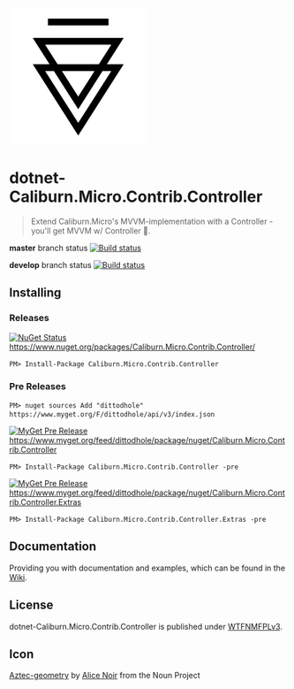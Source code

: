 ![Icon](https://raw.githubusercontent.com/dittodhole/dotnet-Caliburn.Micro.Contrib.Controller/master/assets/noun_710304_cc.png)

# dotnet-Caliburn.Micro.Contrib.Controller
> Extend Caliburn.Micro's MVVM-implementation with a Controller - you'll get MVVM w/ Controller :beers:.

**master** branch status
[![Build status](https://ci.appveyor.com/api/projects/status/7kceqcal6m29lwx5?svg=true)](//ci.appveyor.com/project/dittodhole/dotnet-caliburn-micro-contrib-controller)

**develop** branch status
[![Build status](https://ci.appveyor.com/api/projects/status/7kceqcal6m29lwx5/branch/develop?svg=true)](//ci.appveyor.com/project/dittodhole/dotnet-caliburn-micro-contrib-controller/branch/develop)

## Installing

### Releases

[![NuGet Status](http://img.shields.io/nuget/v/Caliburn.Micro.Contrib.Controller.svg?style=flat-square)](//www.nuget.org/packages/Caliburn.Micro.Contrib.Controller/)
https://www.nuget.org/packages/Caliburn.Micro.Contrib.Controller/

    PM> Install-Package Caliburn.Micro.Contrib.Controller

### Pre Releases

    PM> nuget sources Add "dittodhole" https://www.myget.org/F/dittodhole/api/v3/index.json

[![MyGet Pre Release](https://img.shields.io/myget/dittodhole/vpre/Caliburn.Micro.Contrib.Controller.svg)](//www.myget.org/feed/dittodhole/package/nuget/Caliburn.Micro.Contrib.Controller)
https://www.myget.org/feed/dittodhole/package/nuget/Caliburn.Micro.Contrib.Controller

    PM> Install-Package Caliburn.Micro.Contrib.Controller -pre

[![MyGet Pre Release](https://img.shields.io/myget/dittodhole/vpre/Caliburn.Micro.Contrib.Controller.Extras.svg)](//www.myget.org/feed/dittodhole/package/nuget/Caliburn.Micro.Contrib.Controller.Extras)
https://www.myget.org/feed/dittodhole/package/nuget/Caliburn.Micro.Contrib.Controller.Extras

    PM> Install-Package Caliburn.Micro.Contrib.Controller.Extras -pre

## Documentation

Providing you with documentation and examples, which can be found in the [Wiki](//github.com/dittodhole/dotnet-Caliburn.Micro.Contrib.Controller/wiki).

## License

dotnet-Caliburn.Micro.Contrib.Controller is published under [WTFNMFPLv3](//github.com/dittodhole/WTFNMFPLv3).

## Icon

[Aztec-geometry](//thenounproject.com/term/aztec-geometry/710304/) by [Alice Noir](//thenounproject.com/AliceNoir/) from the Noun Project
